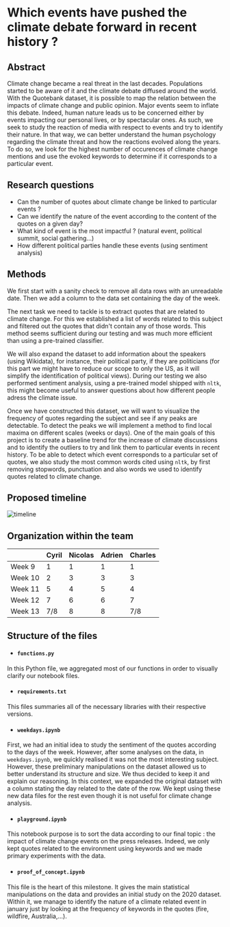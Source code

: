 # Which events have pushed the climate debate forward in recent history ?

## Abstract 


Climate change became a real threat in the last decades. Populations started to be aware of it and the climate debate diffused around the world. With the Quotebank dataset, it is possible to map the relation between the impacts of climate change and public opinion. Major events seem to inflate this debate. Indeed, human nature leads us to be concerned either by events impacting our personal lives, or by spectacular ones. As such, we seek to study the reaction of media with respect to events and try to identify their nature. In that way, we can better understand the human psychology regarding the climate threat and how the reactions evolved along the years. To do so, we look for the highest number of occurences of climate change mentions and use the evoked keywords to determine if it corresponds to a particular event.

## Research questions

* Can the number of quotes about climate change be linked to particular events ?
* Can we identify the nature of the event according to the content of the quotes on a given day?
* What kind of event is the most impactful ? (natural event, political summit, social gathering...)
* How different political parties handle these events (using sentiment analysis)

## Methods

We first start with a sanity check to remove all data rows with an unreadable date. Then we add a column to the data set containing the day of the week. 

The next task we need to tackle is to extract quotes that are related to climate change. For this we established a list of words related to this subject and filtered out the quotes that didn't contain any of those words. This method seems sufficient during our testing and was much more efficient than using a pre-trained classifier.

We will also expand the dataset to add information about the speakers (using Wikidata), for instance, their political party, if they are politicians (for this part we might have to reduce our scope to only the US, as it will simplify the identification of political views). During our testing we also performed sentiment analysis, using a pre-trained model shipped with `nltk`, this might become useful to answer questions about how different people adress the climate issue.

Once we have constructed this dataset, we will want to visualize the frequency of quotes regarding the subject and see if any peaks are detectable. To detect the peaks we will implement a method to find local maxima on different scales (weeks or days). One of the main goals of this project is to create a baseline trend for the increase of climate discussions and to identify the outliers to try and link them to particular events in recent history. To be able to detect which event corresponds to a particular set of quotes, we also study the most common words cited using `nltk`, by first removing stopwords, punctuation and also words we used to identify quotes related to climate change.

## Proposed timeline

![timeline](https://user-images.githubusercontent.com/9378265/141483454-d3a8cd20-4bd4-468f-b0b8-592ef4c423a6.png)


## Organization within the team

| |  Cyril | Nicolas  | Adrien  | Charles  |
|---|---|---|---|---|
| Week 9  | 1 | 1 | 1 | 1 |
| Week 10  | 2 | 3 | 3 | 3 |
|  Week 11 | 5 | 4 | 5 | 4 |
|  Week 12 | 7 | 6 | 6 | 7 |
| Week 13  |7/8| 8 | 8 |7/8|

## Structure of the files

* #### `functions.py`

In this Python file, we aggregated most of our functions in order to visually clarify our notebook files.

* #### `requirements.txt`

This files summaries all of the necessary libraries with their respective versions.

* #### `weekdays.ipynb`

First, we had an initial idea to study the sentiment of the quotes according to the days of the week. However, after some analyses on the data, in `weekdays.ipynb`, we quickly realised it was not the most interesting subject. However, these preliminary manipulations on the dataset allowed us to better understand its structure and size. We thus decided to keep it and explain our reasoning. In this context, we expanded the original dataset with a column stating the day related to the date of the row. We kept using these new data files for the rest even though it is not useful for climate change analysis.

* #### `playground.ipynb`

This notebook purpose is to sort the data according to our final topic : the impact of climate change events on the press releases. Indeed, we only kept quotes related to the environment using keywords and we made primary experiments with the data.

* #### `proof_of_concept.ipynb`

This file is the heart of this milestone. It gives the main statistical manipulations on the data and provides an initial study on the 2020 dataset. Within it, we manage to identify the nature of a climate related event in january just by looking at the frequency of keywords in the quotes (fire, wildfire, Australia,...).
